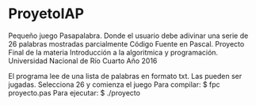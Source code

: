 # ProyetoIAP
Pequeño juego Pasapalabra. Donde el usuario debe adivinar una serie de 26 palabras mostradas parcialmente
Código Fuente en Pascal.
Proyecto Final de la materia Introducción a la algoritmica y programación.
Universidad Nacional de Río Cuarto
Año 2016

El programa lee de una lista de palabras en formato txt. Las pueden ser jugadas. Selecciona 26 y comienza el juego
Para compilar: $ fpc proyecto.pas
Para ejecutar: $ ./proyecto
